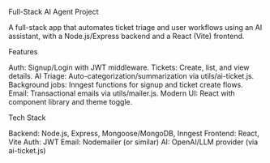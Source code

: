 Full-Stack AI Agent Project

A full-stack app that automates ticket triage and user workflows using an AI assistant, with a Node.js/Express backend and a React (Vite) frontend.

Features

Auth: Signup/Login with JWT middleware.
Tickets: Create, list, and view details.
AI Triage: Auto-categorization/summarization via utils/ai-ticket.js.
Background jobs: Inngest functions for signup and ticket create flows.
Email: Transactional emails via utils/mailer.js.
Modern UI: React with component library and theme toggle.

Tech Stack

Backend: Node.js, Express, Mongoose/MongoDB, Inngest
Frontend: React, Vite
Auth: JWT
Email: Nodemailer (or similar)
AI: OpenAI/LLM provider (via ai-ticket.js)

